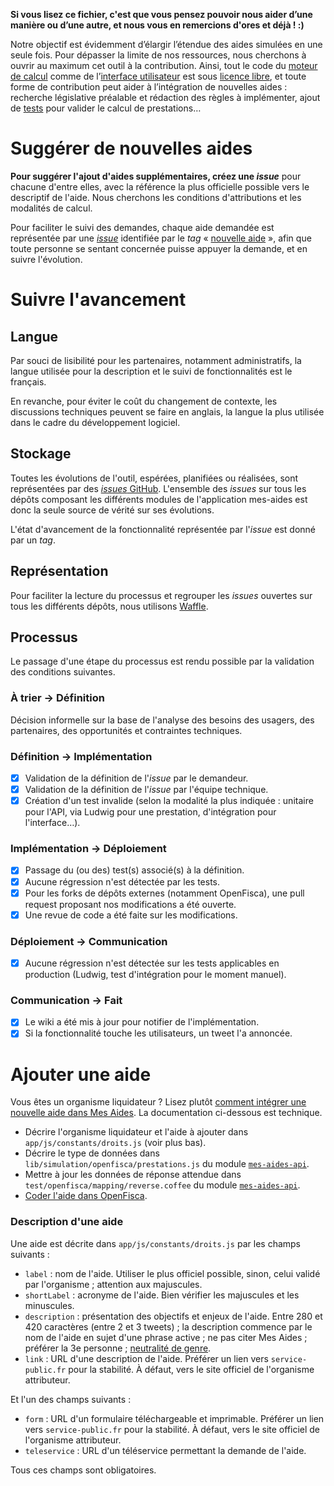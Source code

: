 **Si vous lisez ce fichier, c'est que vous pensez pouvoir nous aider d’une manière ou d’une autre, et nous vous en remercions d'ores et déjà ! :)**

Notre objectif est évidemment d’élargir l’étendue des aides simulées en une seule fois. Pour dépasser la limite de nos ressources, nous cherchons à ouvrir au maximum cet outil à la contribution. Ainsi, tout le code du [moteur de calcul](https://github.com/openfisca/openfisca-france) comme de l’[interface utilisateur](https://github.com/sgmap/mes-aides-ui) est sous [licence libre](http://fr.wikipedia.org/wiki/Logiciel_libre), et toute forme de contribution peut aider à l’intégration de nouvelles aides : recherche législative préalable et rédaction des règles à implémenter, ajout de [tests](https://mes-aides.gouv.fr/tests/) pour valider le calcul de prestations…

# Suggérer de nouvelles aides

**Pour suggérer l'ajout d'aides supplémentaires, créez une _issue_** pour chacune d'entre elles, avec la référence la plus officielle possible vers le descriptif de l'aide. Nous cherchons les conditions d'attributions et les modalités de calcul.

Pour faciliter le suivi des demandes, chaque aide demandée est représentée par une [_issue_](https://github.com/sgmap/mes-aides-ui/labels/nouvelle%20aide) identifiée par le _tag_ « [nouvelle aide](https://github.com/sgmap/mes-aides-ui/labels/nouvelle%20aide) », afin que toute personne se sentant concernée puisse appuyer la demande, et en suivre l'évolution.

# Suivre l'avancement

## Langue

Par souci de lisibilité pour les partenaires, notamment administratifs, la langue utilisée pour la description et le suivi de fonctionnalités est le français.

En revanche, pour éviter le coût du changement de contexte, les discussions techniques peuvent se faire en anglais, la langue la plus utilisée dans le cadre du développement logiciel.

## Stockage

Toutes les évolutions de l'outil, espérées, planifiées ou réalisées, sont représentées par des [_issues_ GitHub](https://help.github.com/articles/about-issues/). L'ensemble des _issues_ sur tous les dépôts composant les différents modules de l'application mes-aides est donc la seule source de vérité sur ses évolutions.

L'état d'avancement de la fonctionnalité représentée par l'_issue_ est donné par un _tag_.

## Représentation

Pour faciliter la lecture du processus et regrouper les _issues_ ouvertes sur tous les différents dépôts, nous utilisons [Waffle](https://waffle.io/sgmap/mes-aides-api).

## Processus

Le passage d'une étape du processus est rendu possible par la validation des conditions suivantes.

### À trier → Définition

Décision informelle sur la base de l'analyse des besoins des usagers, des partenaires, des opportunités et contraintes techniques.

### Définition → Implémentation

- [x] Validation de la définition de l'_issue_ par le demandeur.
- [x] Validation de la définition de l'_issue_ par l'équipe technique.
- [x] Création d'un test invalide (selon la modalité la plus indiquée : unitaire pour l'API, via Ludwig pour une prestation, d'intégration pour l'interface…).

### Implémentation → Déploiement

- [x] Passage du (ou des) test(s) associé(s) à la définition.
- [x] Aucune régression n'est détectée par les tests.
- [x] Pour les forks de dépôts externes (notamment OpenFisca), une pull request proposant nos modifications a été ouverte.
- [x] Une revue de code a été faite sur les modifications.

### Déploiement → Communication

- [x] Aucune régression n'est détectée sur les tests applicables en production (Ludwig, test d'intégration pour le moment manuel).

### Communication → Fait

- [x] Le wiki a été mis à jour pour notifier de l'implémentation.
- [x] Si la fonctionnalité touche les utilisateurs, un tweet l'a annoncée.

# Ajouter une aide

Vous êtes un organisme liquidateur ? Lisez plutôt [comment intégrer une nouvelle aide dans Mes Aides](https://github.com/sgmap/mes-aides-ui/wiki/Integrer-une-nouvelle-aide-dans-mes-aides). La documentation ci-dessous est technique.

- Décrire l'organisme liquidateur et l'aide à ajouter dans `app/js/constants/droits.js` (voir plus bas).
- Décrire le type de données dans `lib/simulation/openfisca/prestations.js` du module [`mes-aides-api`](https://github.com/sgmap/mes-aides-api).
- Mettre à jour les données de réponse attendue dans `test/openfisca/mapping/reverse.coffee` du module [`mes-aides-api`](https://github.com/sgmap/mes-aides-api).
- [Coder l'aide dans OpenFisca](https://github.com/sgmap/mes-aides-ui/wiki/Ajouter-une-aide-locale-dans-OpenFisca).

### Description d'une aide

Une aide est décrite dans `app/js/constants/droits.js` par les champs suivants :

- `label` : nom de l'aide. Utiliser le plus officiel possible, sinon, celui validé par l'organisme ; attention aux majuscules.
- `shortLabel` : acronyme de l'aide. Bien vérifier les majuscules et les minuscules.
- `description` : présentation des objectifs et enjeux de l'aide. Entre 280 et 420 caractères (entre 2 et 3 tweets) ; la description commence par le nom de l'aide en sujet d'une phrase active ; ne pas citer Mes Aides ; préférer la 3e personne ; [neutralité de genre](https://github.com/sgmap/beta.gouv.fr/wiki/Publier#syntaxe).
- `link` : URL d'une description de l'aide. Préférer un lien vers `service-public.fr` pour la stabilité. À défaut, vers le site officiel de l'organisme attributeur.

Et l'un des champs suivants :

- `form` : URL d'un formulaire téléchargeable et imprimable. Préférer un lien vers `service-public.fr` pour la stabilité. À défaut, vers le site officiel de l'organisme attributeur.
- `teleservice` : URL d'un téléservice permettant la demande de l'aide.

Tous ces champs sont obligatoires.
